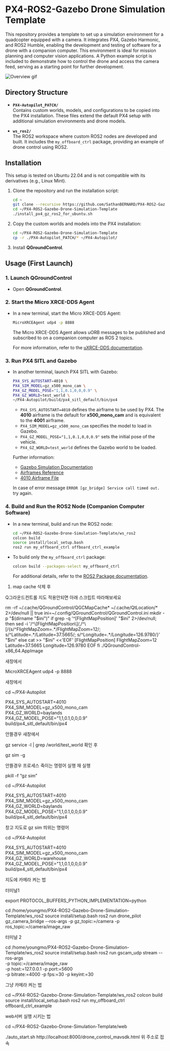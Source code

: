 # PX4-ROS2-Gazebo Drone Simulation Template

This repository provides a template to set up a simulation environment for a quadcopter equipped with a camera. It integrates PX4, Gazebo Harmonic, and ROS2 Humble, enabling the development and testing of software for a drone with a companion computer. This environment is ideal for mission planning and computer vision applications. A Python example script is included to demonstrate how to control the drone and access the camera feed, serving as a starting point for further development.

![Overview gif](media/1.gif) 

## Directory Structure

- **`PX4-Autopilot_PATCH/`**  
  Contains custom worlds, models, and configurations to be copied into the PX4 installation. These files extend the default PX4 setup with additional simulation environments and drone models.

- **`ws_ros2/`**  
  The ROS2 workspace where custom ROS2 nodes are developed and built. It includes the `my_offboard_ctrl` package, providing an example of drone control using ROS2.

## Installation

This setup is tested on Ubuntu 22.04 and is not compatible with its derivatives (e.g., Linux Mint).

1. Clone the repository and run the installation script:
   ```bash
   cd ~
   git clone --recursive https://github.com/SathanBERNARD/PX4-ROS2-Gazebo-Drone-Simulation-Template.git
   cd ~/PX4-ROS2-Gazebo-Drone-Simulation-Template
   ./install_px4_gz_ros2_for_ubuntu.sh
   ```

2. Copy the custom worlds and models into the PX4 installation:
   ```bash
   cd ~/PX4-ROS2-Gazebo-Drone-Simulation-Template
   cp -r ./PX4-Autopilot_PATCH/* ~/PX4-Autopilot/
   ```

3. Install **QGroundControl**.

## Usage (First Launch)

### 1. Launch QGroundControl

- Open **QGroundControl**.

### 2. Start the Micro XRCE-DDS Agent

- In a new terminal, start the Micro XRCE-DDS Agent:
  ```bash
  MicroXRCEAgent udp4 -p 8888
  ```
  The Micro XRCE-DDS Agent allows uORB messages to be published and subscribed to on a companion computer as ROS 2 topics.

  For more information, refer to the [uXRCE-DDS documentation](https://docs.px4.io/main/en/middleware/uxrce_dds.html).

### 3. Run PX4 SITL and Gazebo

- In another terminal, launch PX4 SITL with Gazebo:
  ```bash
  PX4_SYS_AUTOSTART=4010 \
  PX4_SIM_MODEL=gz_x500_mono_cam \
  PX4_GZ_MODEL_POSE="1,1,0.1,0,0,0.9" \
  PX4_GZ_WORLD=test_world \
  ~/PX4-Autopilot/build/px4_sitl_default/bin/px4
  ```
  - `PX4_SYS_AUTOSTART=4010` defines the airframe to be used by PX4. The **4010** airframe is the default for **x500_mono_cam** and is equivalent to the **4001** airframe.
  - `PX4_SIM_MODEL=gz_x500_mono_cam` specifies the model to load in Gazebo.
  - `PX4_GZ_MODEL_POSE="1,1,0.1,0,0,0.9"` sets the initial pose of the vehicle.
  - `PX4_GZ_WORLD=test_world` defines the Gazebo world to be loaded.

  Further information:
  - [Gazebo Simulation Documentation](https://docs.px4.io/main/en/sim_gazebo_gz/)
  - [Airframes Reference](https://docs.px4.io/main/en/airframes/airframe_reference.html)
  - [4010 Airframe File](https://github.com/PX4/PX4-Autopilot/blob/main/ROMFS/px4fmu_common/init.d-posix/airframes/4010_gz_x500_mono_cam)

  In case of error message `ERROR [gz_bridge] Service call timed out.` try again.

### 4. Build and Run the ROS2 Node (Companion Computer Software)

- In a new terminal, build and run the ROS2 node:
  ```bash
  cd ~/PX4-ROS2-Gazebo-Drone-Simulation-Template/ws_ros2
  colcon build
  source install/local_setup.bash
  ros2 run my_offboard_ctrl offboard_ctrl_example
  ```

- To build only the `my_offboard_ctrl` package:
  ```bash
  colcon build --packages-select my_offboard_ctrl
  ```

  For additional details, refer to the [ROS2 Package documentation](https://docs.ros.org/en/humble/Tutorials/Beginner-Client-Libraries/Creating-Your-First-ROS2-Package.html).

1. map cache 삭제 후 

Q그라운드컨트롤 지도 적용안되면 아래 스크립트 따라해보세요

rm -rf ~/.cache/QGroundControl/QGCMapCache* ~/.cache/QtLocation/* 2>/dev/null || true
ini=~/.config/QGroundControl/QGroundControl.ini
mkdir -p "$(dirname "$ini")"
if grep -q '^\[FlightMapPosition\]' "$ini" 2>/dev/null; then
sed -i '/^\[FlightMapPosition\]/,/^\[/{s/^FlightMapZoom=.*/FlightMapZoom=12/; s/^Latitude=.*/Latitude=37.5665/; s/^Longitude=.*/Longitude=126.9780/}' "$ini"
else
cat >> "$ini" <<'EOF'
[FlightMapPosition]
FlightMapZoom=12
Latitude=37.5665
Longitude=126.9780
EOF
fi
./QGroundControl-x86_64.AppImage

새창에서 

MicroXRCEAgent udp4 -p 8888

새창에서 

cd ~/PX4-Autopilot

PX4_SYS_AUTOSTART=4010 \
PX4_SIM_MODEL=gz_x500_mono_cam \
PX4_GZ_WORLD=baylands \
PX4_GZ_MODEL_POSE="1,1,0.1,0,0,0.9" \
build/px4_sitl_default/bin/px4

안뜰경우 새창에서 

gz service -l | grep /world/test_world
확인 후

gz sim -g

안뜰경우 프로세스 죽이는 명령어 실행 재 실행

pkill -f “gz sim”

cd ~/PX4-Autopilot

PX4_SYS_AUTOSTART=4010 \
PX4_SIM_MODEL=gz_x500_mono_cam \
PX4_GZ_WORLD=baylands \
PX4_GZ_MODEL_POSE="1,1,0.1,0,0,0.9" \
build/px4_sitl_default/bin/px4

창고 지도로 gz sim 띄위는 명령어

cd ~/PX4-Autopilot

PX4_SYS_AUTOSTART=4010 \
PX4_SIM_MODEL=gz_x500_mono_cam \
PX4_GZ_WORLD=warehouse \
PX4_GZ_MODEL_POSE="1,1,0.1,0,0,0.9" \
build/px4_sitl_default/bin/px4

지도에 카메라 켜는 법 

터미널1

export PROTOCOL_BUFFERS_PYTHON_IMPLEMENTATION=python

cd /home/youngmo/PX4-ROS2-Gazebo-Drone-Simulation-Template/ws_ros2
source install/setup.bash
ros2 run drone_pilot gz_camera_bridge --ros-args -p gz_topic:=/camera -p ros_topic:=/camera/image_raw

터미널 2

cd /home/youngmo/PX4-ROS2-Gazebo-Drone-Simulation-Template/ws_ros2
source install/setup.bash
ros2 run gscam_udp stream --ros-args \
-p topic:=/camera/image_raw \
-p host:=127.0.0.1 -p port:=5600 \
-p bitrate:=4000 -p fps:=30 -p keyint:=30

그냥 카메라 켜는 법

cd ~/PX4-ROS2-Gazebo-Drone-Simulation-Template/ws_ros2
colcon build
source install/local_setup.bash
ros2 run my_offboard_ctrl offboard_ctrl_example

web서버 실행 시키는 법

cd ~/PX4-ROS2-Gazebo-Drone-Simulation-Template/web

./auto_start.sh
http://localhost:8000/drone_control_mavsdk.html
위 주소로 접속